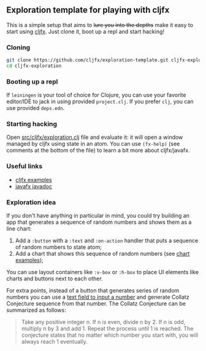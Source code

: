 ## Exploration template for playing with cljfx

This is a simple setup that aims to ~~lure you into the depths~~ make it easy to start 
using [cljfx](https://github.com/cljfx/cljfx). Just clone it, boot up a repl and start 
hacking!

### Cloning

```sh
git clone https://github.com/cljfx/exploration-template.git cljfx-exploration
cd cljfx-exploration
```

### Booting up a repl

If `leiningen` is your tool of choice for Clojure, you can use your favorite 
editor/IDE to jack in using provided `project.clj`.
If you prefer `clj`, you can use provided `deps.edn`.
   
### Starting hacking

Open [src/cljfx/exploration.clj](src/cljfx/exploration.clj) file and evaluate it: it 
will open a window managed by cljfx using state in an atom. You can use `(fx-help)` 
(see comments at the bottom of the file) to learn a bit more about cljfx/javafx.

### Useful links 
- [cljfx examples](https://github.com/cljfx/cljfx/tree/master/examples)
- [javafx javadoc](https://openjfx.io/javadoc/14/index.html)

### Exploration idea

If you don't have anything in particular in mind, you could try building an app that 
generates a sequence of random numbers and shows them as a line chart:
1. Add a `:button` with a `:text` and `:on-action` handler that puts a sequence of random
numbers to state atom;
2. Add a chart that shows this sequence of random numbers (see 
[chart examples](https://github.com/cljfx/cljfx/blob/master/examples/e14_charts.clj));

You can use layout containers like `:v-box` or `:h-box` to place UI elements like charts
and buttons next to each other.

For extra points, instead of a button that generates series of random numbers you can use 
a [text field to input a number](https://github.com/cljfx/cljfx/blob/master/examples/e29_text_formatter.clj) 
and generate Collatz Conjecture sequence from that number. The Collatz Conjecture can be 
summarized as follows:
> Take any positive integer n. If n is even, divide n by 2. If n is odd, multiply n by 3 
> and add 1. Repeat the process until 1 is reached. The conjecture states that no matter
> which number you start with, you will always reach 1 eventually.
